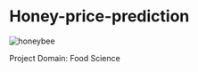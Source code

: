 # Honey-price-prediction

![honeybee](https://github.com/itsVarun20/Honey-purity-and-price-prediction/assets/107756380/88b2ad7c-782a-4b50-bd1c-79cfa4197fd6)

Project Domain: Food Science
